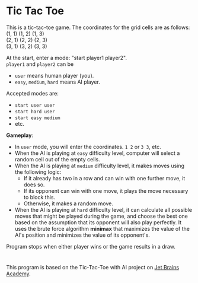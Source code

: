 # Tic Tac Toe

This is a tic-tac-toe game. The coordinates for the grid cells are as follows:<br/>
(1, 1) (1, 2) (1, 3) <br/>
(2, 1) (2, 2) (2, 3) <br/>
(3, 1) (3, 2) (3, 3)

At the start, enter a mode: "start player1 player2". <br/>
`player1` and `player2` can be
- `user` means human player (you).<br/>
- `easy`, `medium`, `hard` means AI player.

Accepted modes are:
- `start user user`
- `start hard user`
- `start easy medium`
- etc.

**Gameplay**:
- In `user` mode, you will enter the coordinates. `1 2` or `3 3`, etc.
- When the AI is playing at `easy` difficulty level, computer will select a random cell out of the empty cells.
- When the AI is playing at `medium` difficulty level, it makes moves using the following logic:
  * If it already has two in a row and can win with one further move, it does so.
  * If its opponent can win with one move, it plays the move necessary to block this.
  * Otherwise, it makes a random move.
- When the AI is playing at `hard` difficulty level, it can calculate all possible moves that might be played during the game, and choose the best one based on the assumption that its opponent will also play perfectly. It uses the brute force algorithm **minimax** that maximizes the value of the AI's position and minimizes the value of its opponent's.

Program stops when either player wins or the game results in a draw.
#
This program is based on the Tic-Tac-Toe with AI project on [Jet Brains Academy](https://hyperskill.org).
